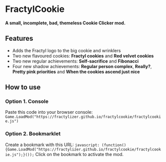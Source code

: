 # FractylCookie
**A small, incomplete, bad, themeless Cookie Clicker mod.**
## Features
- Adds the Fractyl logo to the big cookie and wrinklers
- Two new flavoured cookies: **Fractyl cookies** and **Red velvet cookies**
- Two new regular achievements: **Self-sacrifice** and **Fibonacci**
- Four new shadow achievements: **Regular person complex**, **Really?**, **Pretty pink priorities** and **When the cookies ascend just nice**
## How to use
### Option 1. Console
Paste this code into your browser console: `Game.LoadMod("https://fractylizer.github.io/fractylcookie/fractylcookie.js")`
### Option 2. Bookmarklet
Create a bookmark with this URL: `javascript: (function(){Game.LoadMod("https://fractylizer.github.io/fractylcookie/fractylcookie.js");}());`
Click on the bookmark to activate the mod.
